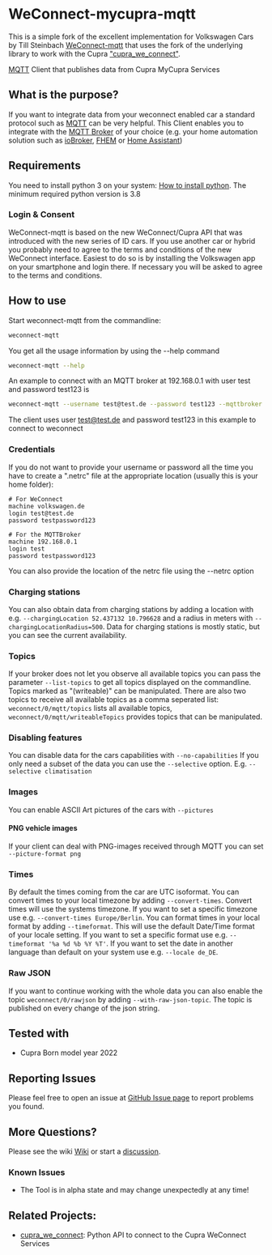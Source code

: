 # WeConnect-mycupra-mqtt

This is a simple fork of the excellent implementation for Volkswagen Cars by Till Steinbach [WeConnect-mqtt](https://github.com/tillsteinbach/WeConnect-mqtt)
that uses the fork of the underlying library to work with the Cupra ["cupra_we_connect"](https://github.com/daernsinstantfortress/cupra_we_connect).

[MQTT](https://mqtt.org) Client that publishes data from Cupra MyCupra Services

## What is the purpose?
If you want to integrate data from your weconnect enabled car a standard protocol such as [MQTT](https://mqtt.org) can be very helpful. This Client enables you to integrate with the [MQTT Broker](https://mqtt.org/software/) of your choice (e.g. your home automation solution such as [ioBroker](https://www.iobroker.net), [FHEM](https://fhem.de) or [Home Assistant](https://www.home-assistant.io))

## Requirements
You need to install python 3 on your system: [How to install python](https://realpython.com/installing-python/). The minimum required python version is 3.8

### Login & Consent
WeConnect-mqtt is based on the new WeConnect/Cupra API that was introduced with the new series of ID cars. If you use another car or hybrid you probably need to agree to the terms and conditions of the new WeConnect interface. Easiest to do so is by installing the Volkswagen app on your smartphone and login there. If necessary you will be asked to agree to the terms and conditions.

## How to use
Start weconnect-mqtt from the commandline:
```bash
weconnect-mqtt
```
You get all the usage information by using the --help command
```bash
weconnect-mqtt --help
```
An example to connect with an MQTT broker at 192.168.0.1 with user test and password test123 is
```bash
weconnect-mqtt --username test@test.de --password test123 --mqttbroker 192.168.0.1 --mqtt-username test --mqtt-password test123 --prefix weconnect
```
The client uses user test@test.de and password test123 in this example to connect to weconnect

### Credentials
If you do not want to provide your username or password all the time you have to create a ".netrc" file at the appropriate location (usually this is your home folder):
```
# For WeConnect
machine volkswagen.de
login test@test.de
password testpassword123

# For the MQTTBroker
machine 192.168.0.1
login test
password testpassword123
```
You can also provide the location of the netrc file using the --netrc option

### Charging stations
You can also obtain data from charging stations by adding a location with e.g. `--chargingLocation 52.437132 10.796628` and a radius in meters with `--chargingLocationRadius=500`.
Data for charging stations is mostly static, but you can see the current availability.

### Topics
If your broker does not let you observe all available topics you can pass the parameter `--list-topics` to get all topics displayed on the commandline. Topics marked as "(writeable)" can be manipulated.
There are also two topics to receive all available topics as a comma seperated list: `weconnect/0/mqtt/topics` lists all available topics, `weconnect/0/mqtt/writeableTopics` provides topics that can be manipulated.

### Disabling features
You can disable data for the cars capabilities with `--no-capabilities`
If you only need a subset of the data you can use the `--selective` option. E.g. `--selective climatisation`

### Images
You can enable ASCII Art pictures of the cars with `--pictures`

#### PNG vehicle images
If your client can deal with PNG-images received through MQTT you can set `--picture-format png`

### Times
By default the times coming from the car are UTC isoformat. You can convert times to your local timezone by adding `--convert-times`. Convert times will use the systems timezone. If you want to set a specific timezone use e.g. `--convert-times Europe/Berlin`.
You can format times in your local format by adding `--timeformat`. This will use the default Date/Time format of your locale setting. If you want to set a specific format use e.g. `--timeformat '%a %d %b %Y %T'`.
If you want to set the date in another language than default on your system use e.g. `--locale de_DE`.

### Raw JSON
If you want to continue working with the whole data you can also enable the topic `weconnect/0/rawjson` by adding `--with-raw-json-topic`. The topic is published on every change of the json string.

## Tested with
- Cupra Born model year 2022

## Reporting Issues
Please feel free to open an issue at [GitHub Issue page](https://github.com/tillsteinbach/WeConnect-mqtt/issues) to report problems you found.

## More Questions?
Please see the wiki [Wiki](https://github.com/tillsteinbach/WeConnect-mqtt/wiki) or start a [discussion](https://github.com/tillsteinbach/WeConnect-mqtt/discussions).

### Known Issues
- The Tool is in alpha state and may change unexpectedly at any time!

## Related Projects:
- [cupra_we_connect](https://github.com/daernsinstantfortress/cupra_we_connect): Python API to connect to the Cupra WeConnect Services
